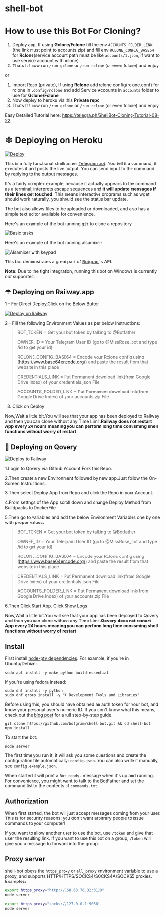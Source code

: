 # shell-bot

# How to use this Bot For Cloning?

1. Deploy app, If using **Gclone/Fclone** fill the env ``ACCOUNTS_FOLDER_LINK`` (the link must point to accounts.zip) and fill env ``RCLONE_CONFIG_BASE64`` for **Rclone**(service account path must be like ``accounts/1.json``, if want to use service account with rclone)
2. Thats It ! now run ``/run gclone`` or ``/run rclone`` (or even fclone) and enjoy

or

1. Import Repo (private), If using **Rclone** add rclone config(rclone.conf) for rclone in ``.config/rclone`` and add Service Accounts in ``accounts`` folder to use for **Gclone/Fclone**
2. Now deploy to heroku via this **Private repo**
3. Thats It ! now run ``/run gclone`` or ``/run rclone`` (or even fclone) and enjoy

Easy Detailed Tutorial here: https://telegra.ph/ShellBot-Cloning-Tutorial-08-22



# ⚛️ Deploying on Heroku

[![Deploy](https://www.herokucdn.com/deploy/button.svg)](https://heroku.com/deploy)

This is a fully functional shellrunner [Telegram bot][]. You tell it a
command, it executes it and posts the live output. You can send input to the
command by replying to the output messages.

It's a fairly complex example, because it actually appears to the
command as a terminal, interprets escape sequences and **it will
update messages if their lines get touched**. This means interactive
programs such as wget should work naturally, you should see the
status bar update.

The bot also allows files to be uploaded or downloaded, and also
has a simple text editor available for convenience.

Here's an example of the bot running `git` to clone a repository:

![Basic tasks](http://i.imgur.com/Xxtoe4G.png)

Here's an example of the bot running alsamixer:

![Alsamixer with keypad](http://i.imgur.com/j8aXFLd.png)

This bot demonstrates a great part of [Botgram][]'s API.

**Note:** Due to the tight integration, running this bot on Windows is
currently *not* supported.

## ☂ Deploying on Railway.app

1 - For Direct Deploy,Click on the Below Button

[![Deploy on Railway](https://railway.app/button.svg)](https://railway.app/new/template?template=https%3A%2F%2Fgithub.com%2Faishik2005%2Fshell&envs=BOT_TOKEN%2COWNER_ID%2CRCLONE_CONFIG_BASE64%2CCREDENTIALS_LINK%2CACCOUNTS_FOLDER_LINK&BOT_TOKENDesc=Get+your+bot+token+by+talking+to+%40Botfather&OWNER_IDDesc=Your+Telegram+User+ID+%28go+to+%40MissRose_bot+and+type+%2Fid+to+get+your+id%29&RCLONE_CONFIG_BASE64Desc=Encode+your+Rclone+config+using+%28https%3A%2F%2Fwww.base64encode.org%2F%29+and+paste+the+result+from+that+website+in+this+place&CREDENTIALS_LINKDesc=Put+Permanent+download+link%28from+Google+Drive+Index%29+of+your+credentials.json+File&ACCOUNTS_FOLDER_LINKDesc=Put+Permanent+download+link%28from+Google+Drive+Index%29+of+your+accounts.zip+File&referralCode=GD5pqS)

2 - Fill the following Environment Values as per below Instructions:

> BOT_TOKEN = Get your bot token by talking to @Botfather
> 
> OWNER_ID = Your Telegram User ID (go to @MissRose_bot and type /id to get your id)
> 
> RCLONE_CONFIG_BASE64 = Encode your Rclone config using (https://www.base64encode.org/) and paste the result from that website in this place
> 
> CREDENTIALS_LINK = Put Permanent download link(from Google Drive Index) of your credentials.json File
> 
> ACCOUNTS_FOLDER_LINK = Put Permanent download link(from Google Drive Index) of your accounts.zip File

3. Click on Deploy

Now,Wait a little bit.You will see that your app has been deployed to Railway and then you can clone without any Time Limit.<b>Railway does not restart App every 24 hours meaning you can perform long time conusming shell functions without worry of restart </b>

## 🌟 Deploying on Qovery
<p><img src="https://www.eu-startups.com/wp-content/uploads/2021/03/qovery.jpg" alt="Deploy to Railway" /></p>

1.Login to Qovery via Github Account.Fork this Repo.

2.Then create a new Environment followed by new app.Just follow the On-Screen Instructions.

3.Then select Deploy App from Repo and click the Repo in your Account.

4.From settngs of the App scroll down and change Deploy Method from Buildpacks to DockerFile

5.Then go to variables and add the below Environment Variables one by one with proper values.

> BOT_TOKEN = Get your bot token by talking to @Botfather
> 
> OWNER_ID = Your Telegram User ID (go to @MissRose_bot and type /id to get your id)
> 
> RCLONE_CONFIG_BASE64 = Encode your Rclone config using (https://www.base64encode.org/) and paste the result from that website in this place

> CREDENTIALS_LINK = Put Permanent download link(from Google Drive Index) of your credentials.json File
> 
> ACCOUNTS_FOLDER_LINK = Put Permanent download link(from Google Drive Index) of your accounts.zip File
> 

6.Then Click Start App. Click Show Logs

Now,Wait a little bit.You will see that your app has been deployed to Qovery and then you can clone without any Time Limit.<b>Qovery does not restart App every 24 hours meaning you can perform long time conusming shell functions without worry of restart </b>


## Install

First install [node-pty dependencies](https://github.com/Microsoft/node-pty#dependencies). For example, if you're in Ubuntu/Debian:

~~~
sudo apt install -y make python build-essential
~~~

If you're using fedora instead:
```
sudo dnf install -y python
sudo dnf group install -y "C Development Tools and Libraries" 
```

Before using this, you should have obtained an auth token for your bot,
and know your personal user's numeric ID. If you don't know what this
means, check out the [blog post][] for a full step-by-step guide.

~~~
git clone https://github.com/botgram/shell-bot.git && cd shell-bot
npm install
~~~

To start the bot:

~~~
node server
~~~

The first time you run it, it will ask you some questions and create
the configuration file automatically: `config.json`. You can also
write it manually, see `config.example.json`.

When started it will print a `Bot ready.` message when it's up and running.
For convenience, you might want to talk to the BotFather and set the
command list to the contents of `commands.txt`.

## Authorization

When first started, the bot will just accept messages coming from your user.
This is for security reasons: you don't want arbitrary people to issue
commands to your computer!

If you want to allow another user to use the bot, use `/token` and give
that user the resulting link. If you want to use this bot on a group,
`/token` will give you a message to forward into the group.

## Proxy server

shell-bot obeys the `https_proxy` or `all_proxy` environment variable
to use a proxy, and supports HTTP/HTTPS/SOCKS4/SOCKS4A/SOCKS5 proxies.
Examples:

~~~ bash
export https_proxy="http://168.63.76.32:3128"
node server

export https_proxy="socks://127.0.0.1:9050"
node server
~~~

[Telegram bot]: https://core.telegram.org/bots
[Botgram]: https://botgram.js.org
[blog post]: https://alba.sh/blog/telegram-shell-bot/
